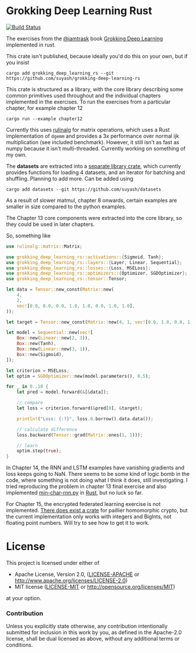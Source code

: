 # Grokking Deep Learning Rust

[![Build Status](https://travis-ci.com/suyash/grokking-deep-learning-rs.svg?branch=master)](https://travis-ci.com/suyash/grokking-deep-learning-rs)

The exercises from the [@iamtrask](https://iamtrask.github.io) book [Grokking Deep Learning](https://manning.com/books/grokking-deep-learning) implemented in rust.

This crate isn't published, because ideally you'd do this on your own, but if you insist

```
cargo add grokking_deep_learning_rs --git https://github.com/suyash/grokking-deep-learning-rs
```

This crate is structured as a library, with the core library describing some common primitives used throughout and the individual chapters implemented in the exercises. To run the exercises from a particular chapter, for example chapter 12

```
cargo run --example chapter12
```

Currently this uses [rulinalg](https://docs.rs/rulinalg) for matrix operations, which uses a Rust implementation of `dgemm` and provides a 3x performance over normal ijk multiplication (see included benchmark). However, it still isn't as fast as numpy because it isn't multi-threaded. Currently working on something of my own.

The __datasets__ are extracted into a [separate library crate](https://github.com/suyash/datasets), which currently provides functions for loading 4 datasets, and an iterator for batching and shuffling. Planning to add more. Can be added using

```
cargo add datasets --git https://github.com/suyash/datasets
```

As a result of slower matmul, chapter 8 onwards, certain examples are smaller in size compared to the python examples.

The Chapter 13 core components were extracted into the core library, so they could be used in later chapters.

So, something like

```rust
use rulinalg::matrix::Matrix;

use grokking_deep_learning_rs::activations::{Sigmoid, Tanh};
use grokking_deep_learning_rs::layers::{Layer, Linear, Sequential};
use grokking_deep_learning_rs::losses::{Loss, MSELoss};
use grokking_deep_learning_rs::optimizers::{Optimizer, SGDOptimizer};
use grokking_deep_learning_rs::tensor::Tensor;

let data = Tensor::new_const(Matrix::new(
    4,
    2,
    vec![0.0, 0.0, 0.0, 1.0, 1.0, 0.0, 1.0, 1.0],
));

let target = Tensor::new_const(Matrix::new(4, 1, vec![0.0, 1.0, 0.0, 1.0]));

let model = Sequential::new(vec![
    Box::new(Linear::new(2, 3)),
    Box::new(Tanh),
    Box::new(Linear::new(3, 1)),
    Box::new(Sigmoid),
]);

let criterion = MSELoss;
let optim = SGDOptimizer::new(model.parameters(), 0.5);

for _ in 0..10 {
    let pred = model.forward(&[&data]);

    // compare
    let loss = criterion.forward(&pred[0], &target);

    println!("Loss: {:?}", loss.0.borrow().data.data());

    // calculate difference
    loss.backward(Tensor::grad(Matrix::ones(1, 1)));

    // learn
    optim.step(true);
}
```

In Chapter 14, the RNN and LSTM examples have vanishing gradients and loss keeps going to NaN. There seems to be some kind of logic bomb in the code, where something is not doing what I think it does, still investigating. I tried reproducing the problem in chapter 13 final exercise and also implemented [min-char-rnn.py](https://gist.github.com/karpathy/d4dee566867f8291f086) in [Rust](https://gist.github.com/suyash/07b2ae4822f717d3edadb09a0f79ec57), but no luck so far.

For Chapter 15, the encrypted federated learning exercise is not implemented. [There does exist a crate](https://crates.io/crates/paillier) for paillier homomorphic crypto, but the current implementation only works with integers and BigInts, not floating point numbers. Will try to see how to get it to work.

# License

This project is licensed under either of

 * Apache License, Version 2.0, ([LICENSE-APACHE](LICENSE-APACHE) or
   http://www.apache.org/licenses/LICENSE-2.0)
 * MIT license ([LICENSE-MIT](LICENSE-MIT) or
   http://opensource.org/licenses/MIT)

at your option.

### Contribution

Unless you explicitly state otherwise, any contribution intentionally submitted
for inclusion in this work by you, as defined in the Apache-2.0 license, shall be
dual licensed as above, without any additional terms or conditions.
